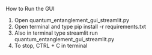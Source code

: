 How to Run the GUI

1. Open quantum_entanglement_gui_streamlit.py
2. Open terminal and type pip install -r requirements.txt
3. Also in terminal type streamlit run quantum_entanglement_gui_streamlit.py
4. To stop, CTRL + C in terminal
